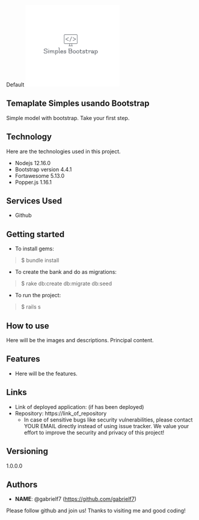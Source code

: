 Default
![Logo of the project](https://github.com/gabrielf7/PrimeiroBootstrap/blob/master/Simples-Bootstrap-Design.png)

## Temaplate Simples usando Bootstrap

Simple model with bootstrap. Take your first step.


## Technology 

Here are the technologies used in this project.

* Nodejs 12.16.0
* Bootstrap version  4.4.1
* Fortawesome 5.13.0
* Popper.js 1.16.1


## Services Used

* Github



## Getting started

* To install gems:
>    $ bundle install
* To create the bank and do as migrations:
>    $ rake db:create db:migrate db:seed
* To run the project:
>    $ rails s



## How to use

Here will be the images and descriptions. Principal content.


## Features

  - Here will be the features.


## Links

  - Link of deployed application: (if has been deployed)
  - Repository: https://link_of_repository
    - In case of sensitive bugs like security vulnerabilities, please contact
      YOUR EMAIL directly instead of using issue tracker. We value your effort
      to improve the security and privacy of this project!


## Versioning

1.0.0.0


## Authors

* **NAME**: @gabrielf7 (https://github.com/gabrielf7)


Please follow github and join us!
Thanks to visiting me and good coding!
